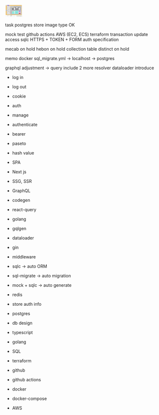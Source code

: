 <code><img height='40' src='./specification.png'></code>

task
postgres store image type OK

mock test
github actions
AWS (EC2, ECS)
terraform
transaction update access sqlc
HTTPS + TOKEN + FORM auth
specification

mecab on hold
hebon on hold
collection table distinct on hold

memo
docker
sql_migrate.yml -> localhost -> postgres

graphql adjustment -> query include 2 more resolver
dataloader introduce

- log in
- log out
- cookie
- auth
- manage

- authenticate
- bearer
- paseto
- hash value

- SPA
- Next js
- SSG, SSR

- GraphQL
- codegen
- react-query

- golang
- gqlgen
- dataloader
- gin
- middleware
- sqlc -> auto ORM
- sql-migrate -> auto migration
- mock + sqlc -> auto generate

- redis
- store auth info

- postgres
- db design

- typescript
- golang
- SQL
- terraform
- github
- github actions
- docker
- docker-compose
- AWS
